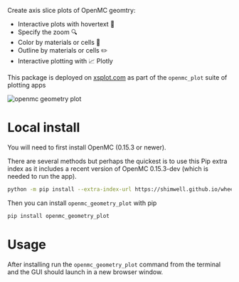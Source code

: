 Create axis slice plots of OpenMC geomtry:
  - Interactive plots with hovertext :speech_balloon:
  - Specify the zoom :mag:
  - Color by materials or cells :art:
  - Outline by materials or cells :pencil2:
  - Interactive plotting with 📈 Plotly

This package is deployed on [xsplot.com](https://www.xsplot.com) as part of the ```openmc_plot``` suite of plotting apps

![openmc geometry plot](https://user-images.githubusercontent.com/8583900/213252783-526fa814-2abd-4aac-bd1d-9cf0024a7039.png)

# Local install

You will need to first install OpenMC (0.15.3 or newer).


There are several methods but perhaps the quickest is to use this Pip extra index as it includes a recent version of OpenMC 0.15.3-dev (which is needed to run the app).


```bash
python -m pip install --extra-index-url https://shimwell.github.io/wheels openmc
```


Then you can install ```openmc_geometry_plot``` with pip

```bash
pip install openmc_geometry_plot
```


# Usage

After installing run the ```openmc_geometry_plot``` command from the terminal and the GUI should launch in a new browser window.
